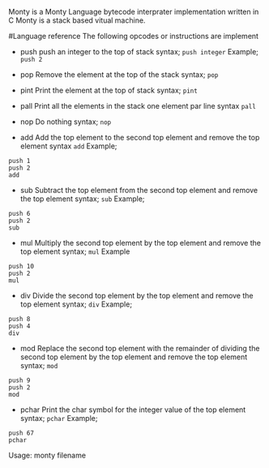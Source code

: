 Monty is a Monty Language bytecode interprater implementation written in C
Monty is a stack based vitual machine.

#Language reference
The following opcodes or instructions are implement
- push
push an integer to the top of stack
syntax; `push integer`
Example; `push 2`

- pop
Remove the element at the top of the stack
syntax; `pop`

- pint
Print the element at the top of stack
syntax; `pint`

- pall
Print all the elements in the stack one element par line
syntax `pall`

- nop
Do nothing
syntax; `nop`

- add
Add the top element to the second top element and remove the top element
syntax `add`
Example;
```monty
push 1
push 2
add
```
- sub
Subtract the top element from the second top element and remove the top element
syntax; `sub`
Example;
```monty
push 6
push 2
sub
```
- mul
Multiply the second top element by the top element and remove the top element
syntax; `mul`
Example
```monty
push 10
push 2
mul
```
- div
Divide the second top element by the top element and remove the top element
syntax; `div`
Example;
```monty
push 8
push 4
div
```
- mod
Replace the second top element with the remainder of dividing the second 
top element by the top element and remove the top element
syntax; `mod`
```monty
push 9
push 2
mod
```
- pchar
Print the char symbol for the integer value of the top element
syntax; `pchar`
Example;
```monty
push 67
pchar
```  
Usage: monty filename


